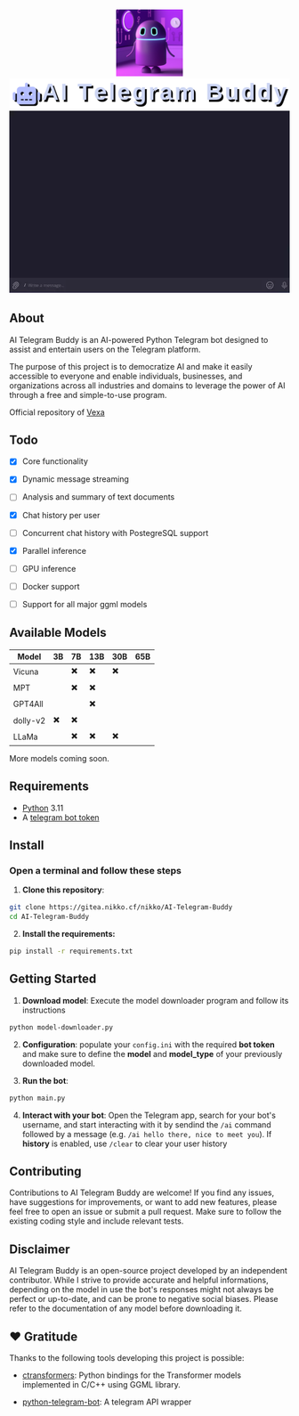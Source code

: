 <h3 align="center">
<img src="assets/buddy.png" height="120" width="120"/></br>
<img src="assets/logo.png"/></br>
<img src="assets/preview.webp"><br>
</h3>

## About
AI Telegram Buddy is an AI-powered Python Telegram bot designed to assist and entertain users on the Telegram platform. 

The purpose of this project is to democratize AI and make it easily accessible to everyone and enable individuals, businesses, and organizations across all industries and domains to leverage the power of AI through a free and simple-to-use program.

Official repository of <a href="https://t.me/vexassistantbot">Vexa</a>

## Todo

* [x] Core functionality
* [x] Dynamic message streaming
* [ ] Analysis and summary of text documents
* [x] Chat history per user
* [ ] Concurrent chat history with PostegreSQL support
* [x] Parallel inference
* [ ] GPU inference
* [ ] Docker support
* [ ] Support for all major ggml models


## Available Models

Model | 3B | 7B | 13B | 30B | 65B
------------ | ------------- | ------------ | ------------ | ------------ | ------------ |
Vicuna |  | ✖️ | ✖️ | ✖️ |
MPT |  | ✖️ | ✖️ |
GPT4All |  |  | ✖️ |
dolly-v2 | ✖️ | ✖️ |
LLaMa |  | ✖️ | ✖️ | ✖️ |

More models coming soon.

## Requirements

- <a href=https://www.python.org/>Python</a> 3.11
- A <a href=https://core.telegram.org/bots/tutorial#obtain-your-bot-token>telegram bot token</a>

## Install


### Open a terminal and follow these steps

1. <b>Clone this repository</b>:

```bash 
git clone https://gitea.nikko.cf/nikko/AI-Telegram-Buddy
cd AI-Telegram-Buddy
```

2. <b>Install the requirements:</b>

```bash
pip install -r requirements.txt
```

## Getting Started

1. <b>Download model</b>: Execute the model downloader program and follow its instructions

```bash
python model-downloader.py
```

2. <b>Configuration</b>: populate your `config.ini` with the required <b>bot token</b> and make sure to define the <b>model</b> and <b>model_type</b> of your previously downloaded model.

3. <b>Run the bot</b>:

```bash
python main.py
```

4. <b>Interact with your bot</b>: Open the Telegram app, search for your bot's username, and start interacting with it by sendind the `/ai` command followed by a message (e.g. `/ai hello there, nice to meet you`). If <b>history</b> is enabled, use `/clear` to clear your user history

## Contributing

Contributions to AI Telegram Buddy are welcome! If you find any issues, have suggestions for improvements, or want to add new features, please feel free to open an issue or submit a pull request. Make sure to follow the existing coding style and include relevant tests.

## Disclaimer

AI Telegram Buddy is an open-source project developed by an independent contributor. While I strive to provide accurate and helpful informations, depending on the model in use the bot's responses might not always be perfect or up-to-date, and can be prone to negative social biases. Please refer to the documentation of any model before downloading it.

## ❤️ Gratitude
Thanks to the following tools developing this project is possible:

- <a href=https://github.com/marella/ctransformers>ctransformers</a>: Python bindings for the Transformer models implemented in C/C++ using GGML library.

- <a href=https://python-telegram-bot.org/>python-telegram-bot</a>: A telegram API wrapper